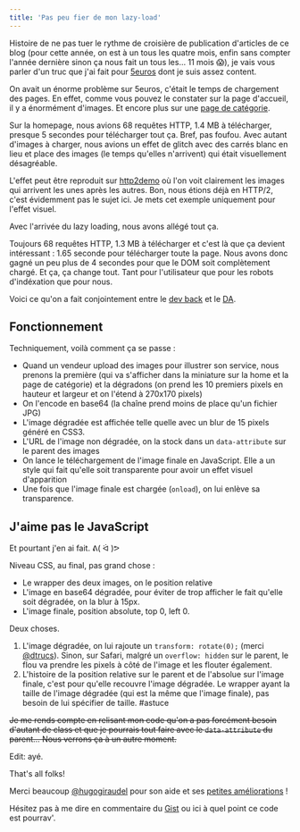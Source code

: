 ```yaml
---
title: 'Pas peu fier de mon lazy-load'
---
```


Histoire de ne pas tuer le rythme de croisière de publication d'articles de ce blog (pour cette année, on est à un tous les quatre mois, enfin sans compter l'année dernière sinon ça nous fait un tous les… 11 mois 😱), je vais vous parler d'un truc que j'ai fait pour [5euros](https://5euros.com) dont je suis assez content.

<!--more-->

On avait un énorme problème sur 5euros, c'était le temps de chargement des pages.
En effet, comme vous pouvez le constater sur la page d'accueil, il y a énormément d'images. Et encore plus sur une [page de catégorie](https://5euros.com/categorie/graphisme).

Sur la homepage, nous avions 68 requêtes HTTP, 1.4 MB à télécharger, presque 5 secondes pour télécharger tout ça. Bref, pas foufou.
Avec autant d'images à charger, nous avions un effet de glitch avec des carrés blanc en lieu et place des images (le temps qu'elles n'arrivent) qui était visuellement désagréable.

L'effet peut être reproduit sur [http2demo](http://www.http2demo.io/) où l'on voit clairement les images qui arrivent les unes après les autres. Bon, nous étions déjà en HTTP/2, c'est évidemment pas le sujet ici. Je mets cet exemple uniquement pour l'effet visuel.

Avec l'arrivée du lazy loading, nous avons allégé tout ça.

Toujours 68 requêtes HTTP, 1.3 MB à télécharger et c'est là que ça devient intéressant : 1.65 seconde pour télécharger toute la page. Nous avons donc gagné un peu plus de 4 secondes pour que le DOM soit complètement chargé. Et ça, ça change tout. Tant pour l'utilisateur que pour les robots d'indéxation que pour nous.

Voici ce qu'on a fait conjointement entre le [dev back](https://twitter.com/yOye_) et le [DA](https://twitter.com/joffrey).

## Fonctionnement

Techniquement, voilà comment ça se passe :

* Quand un vendeur upload des images pour illustrer son service, nous prenons la première (qui va s'afficher dans la miniature sur la home et la page de catégorie) et la dégradons (on prend les 10 premiers pixels en hauteur et largeur et on l'étend à 270x170 pixels)
* On l'encode en base64 (la chaîne prend moins de place qu'un fichier JPG)
* L'image dégradée est affichée telle quelle avec un blur de 15 pixels généré en CSS3.
* L'URL de l'image non dégradée, on la stock dans un `data-attribute` sur le parent des images
* On lance le téléchargement de l'image finale en JavaScript. Elle a un style qui fait qu'elle soit transparente pour avoir un effet visuel d'apparition
* Une fois que l'image finale est chargée (`onload`), on lui enlève sa transparence.

## J'aime pas le JavaScript

Et pourtant j'en ai fait. ᕕ( ᐛ )ᕗ

<script src="https://gist.github.com/DaPo/6019eb4188bb8c90bb1367d805479f0c.js"></script>

Niveau CSS, au final, pas grand chose :

* Le wrapper des deux images, on le position relative
* L'image en base64 dégradée, pour éviter de trop afficher le fait qu'elle soit dégradée, on la blur à 15px.
* L'image finale, position absolute, top 0, left 0.

Deux choses.

1. L'image dégradée, on lui rajoute un `transform: rotate(0);` (merci [@dtrucs](http://twitter.com/dtrucs)). Sinon, sur Safari, malgré un `overflow: hidden` sur le parent, le flou va prendre les pixels à côté de l'image et les flouter également.
2. L'histoire de la position relative sur le parent et de l'absolue sur l'image finale, c'est pour qu'elle recouvre l'image dégradée. Le wrapper ayant la taille de l'image dégradée (qui est la même que l'image finale), pas besoin de lui spécifier de taille. #astuce

<s>Je me rends compte en relisant mon code qu'on a pas forcément besoin d'autant de class et que je pourrais tout faire avec le `data-attribute` du parent… Nous verrons ça à un autre moment.</s>

Edit: ayé.

That's all folks!

Merci beaucoup [@hugogiraudel](https://twitter.com/hugogiraudel) pour son aide et ses [petites améliorations](https://gist.github.com/HugoGiraudel/0b35ee20fea5230b22a573150341f91f) !

Hésitez pas à me dire en commentaire du [Gist](https://gist.github.com/DaPo/6019eb4188bb8c90bb1367d805479f0c) ou ici à quel point ce code est pourrav'.
